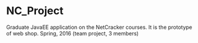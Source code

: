 # NC_Project
Graduate JavaEE application on the NetCracker courses.
It is the prototype of web shop.
Spring, 2016 (team project, 3 members) 

